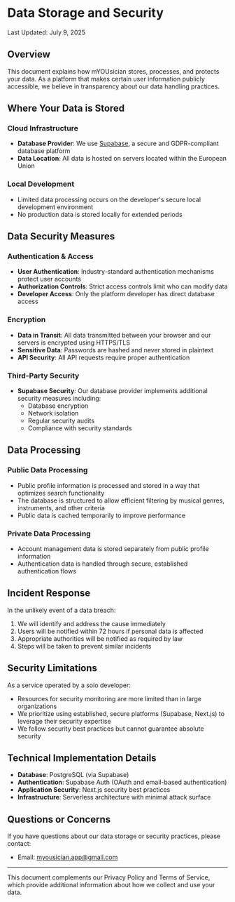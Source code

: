 # Data Storage and Security

Last Updated: July 9, 2025

## Overview

This document explains how mYOUsician stores, processes, and protects your data. As a platform that makes certain user information publicly accessible, we believe in transparency about our data handling practices.

## Where Your Data is Stored

### Cloud Infrastructure

- **Database Provider**: We use [Supabase](https://supabase.com/), a secure and GDPR-compliant database platform
- **Data Location**: All data is hosted on servers located within the European Union

### Local Development

- Limited data processing occurs on the developer's secure local development environment
- No production data is stored locally for extended periods

## Data Security Measures

### Authentication & Access

- **User Authentication**: Industry-standard authentication mechanisms protect user accounts
- **Authorization Controls**: Strict access controls limit who can modify data
- **Developer Access**: Only the platform developer has direct database access

### Encryption

- **Data in Transit**: All data transmitted between your browser and our servers is encrypted using HTTPS/TLS
- **Sensitive Data**: Passwords are hashed and never stored in plaintext
- **API Security**: All API requests require proper authentication

### Third-Party Security

- **Supabase Security**: Our database provider implements additional security measures including:
  - Database encryption
  - Network isolation
  - Regular security audits
  - Compliance with security standards

## Data Processing

### Public Data Processing

- Public profile information is processed and stored in a way that optimizes search functionality
- The database is structured to allow efficient filtering by musical genres, instruments, and other criteria
- Public data is cached temporarily to improve performance

### Private Data Processing

- Account management data is stored separately from public profile information
- Authentication data is handled through secure, established authentication flows

## Incident Response

In the unlikely event of a data breach:

1. We will identify and address the cause immediately
2. Users will be notified within 72 hours if personal data is affected
3. Appropriate authorities will be notified as required by law
4. Steps will be taken to prevent similar incidents

## Security Limitations

As a service operated by a solo developer:

- Resources for security monitoring are more limited than in large organizations
- We prioritize using established, secure platforms (Supabase, Next.js) to leverage their security expertise
- We follow security best practices but cannot guarantee absolute security

## Technical Implementation Details

- **Database**: PostgreSQL (via Supabase)
- **Authentication**: Supabase Auth (OAuth and email-based authentication)
- **Application Security**: Next.js security best practices
- **Infrastructure**: Serverless architecture with minimal attack surface

## Questions or Concerns

If you have questions about our data storage or security practices, please contact:
- Email: myousician.app@gmail.com

---

This document complements our Privacy Policy and Terms of Service, which provide additional information about how we collect and use your data.

